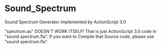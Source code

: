 # Sound_Spectrum
Sound Spectrum Generator implemented by ActionScript 3.0

"spectrum.as" DOESN'T WORK ITSELF!
That is just ActionScript 3.0 code in "sound spectrum.fla".
If you want to Compile that Source code, please use "sound spectrum.fla".
